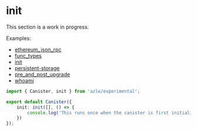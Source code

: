 # init

This section is a work in progress.

Examples:

-   [ethereum_json_rpc](https://github.com/demergent-labs/azle/tree/main/examples/ethereum_json_rpc)
-   [func_types](https://github.com/demergent-labs/azle/tree/main/examples/func_types)
-   [init](https://github.com/demergent-labs/azle/tree/main/examples/init)
-   [persistent-storage](https://github.com/demergent-labs/azle/tree/main/examples/motoko_examples/persistent-storage)
-   [pre_and_post_upgrade](https://github.com/demergent-labs/azle/tree/main/examples/pre_and_post_upgrade)
-   [whoami](https://github.com/demergent-labs/azle/tree/main/examples/motoko_examples/whoami)

```typescript
import { Canister, init } from 'azle/experimental';

export default Canister({
    init: init([], () => {
        console.log('This runs once when the canister is first initialized');
    })
});
```
